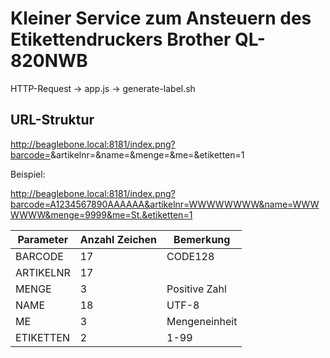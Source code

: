 # Kleiner Service zum Ansteuern des Etikettendruckers Brother QL-820NWB

HTTP-Request -> app.js -> generate-label.sh

## URL-Struktur

http://beaglebone.local:8181/index.png?barcode=<BARCODE>&artikelnr=<ARTIKELNR>&name=<NAME>&menge=<MENGE>&me=<ME>&etiketten=1

Beispiel:

http://beaglebone.local:8181/index.png?barcode=A1234567890AAAAAA&artikelnr=WWWWWWWW&name=WWWWWWW&menge=9999&me=St.&etiketten=1


| Parameter | Anzahl Zeichen | Bemerkung     |
|-----------|----------------|---------------|
| BARCODE   | 17             | CODE128       |
| ARTIKELNR | 17             |               |
| MENGE     | 3              | Positive Zahl |
| NAME      | 18             | UTF-8         |
| ME        | 3              | Mengeneinheit |
| ETIKETTEN | 2              | 1-99          |

